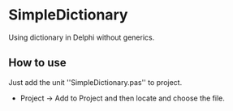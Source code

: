 SimpleDictionary
================

Using dictionary in Delphi without generics.

## How to use

Just add the unit ''SimpleDictionary.pas'' to project.
  - Project -> Add to Project and then locate and choose the file.
